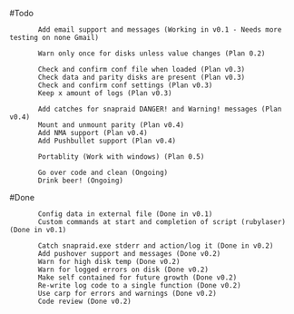 
#Todo

           Add email support and messages (Working in v0.1 - Needs more testing on none Gmail)

           Warn only once for disks unless value changes (Plan 0.2)
                  
           Check and confirm conf file when loaded (Plan v0.3)
           Check data and parity disks are present (Plan v0.3)
           Check and confirm conf settings (Plan v0.3)
           Keep x amount of logs (Plan v0.3)

           Add catches for snapraid DANGER! and Warning! messages (Plan v0.4)
           Mount and unmount parity (Plan v0.4)
           Add NMA support (Plan v0.4)
           Add Pushbullet support (Plan v0.4)
           
           Portablity (Work with windows) (Plan 0.5)

           Go over code and clean (Ongoing)
           Drink beer! (Ongoing)

#Done
           
           Config data in external file (Done in v0.1)
           Custom commands at start and completion of script (rubylaser) (Done in v0.1)

           Catch snapraid.exe stderr and action/log it (Done in v0.2)
           Add pushover support and messages (Done v0.2)
           Warn for high disk temp (Done v0.2)
           Warn for logged errors on disk (Done v0.2)
           Make self contained for future growth (Done v0.2)
           Re-write log code to a single function (Done v0.2)
           Use carp for errors and warnings (Done v0.2)
           Code review (Done v0.2)
